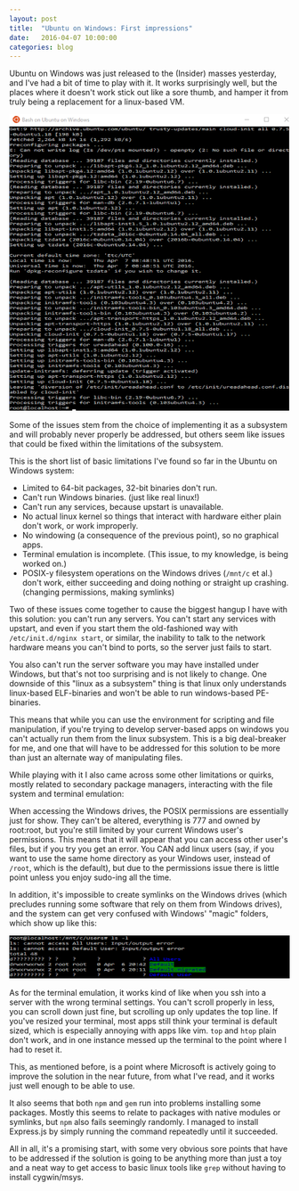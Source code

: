 ```yaml
---
layout: post
title:  "Ubuntu on Windows: First impressions"
date:   2016-04-07 10:00:00
categories: blog
---
```

Ubuntu on Windows was just released to the (Insider) masses yesterday, and
I've had a bit of time to play with it. It works surprisingly well, but the
places where it doesn't work stick out like a sore thumb, and hamper it from
truly being a replacement for a linux-based VM.

![apt-get on windows?!](/images/uow-terminal.png)

Some of the issues stem from the choice of implementing it as a subsystem and
will probably never properly be addressed, but others seem like issues that
could be fixed within the limitations of the subsystem.

This is the short list of basic limitations I've found so far in the Ubuntu on
Windows system:

 - Limited to 64-bit packages, 32-bit binaries don't run.
 - Can't run Windows binaries. (just like real linux!)
 - Can't run any services, because upstart is unavailable.
 - No actual linux kernel so things that interact with hardware either plain
   don't work, or work improperly.
 - No windowing (a consequence of the previous point), so no graphical apps.
 - Terminal emulation is incomplete. (This issue, to my knowledge, is being worked on.)
 - POSIX-y filesystem operations on the Windows drives (`/mnt/c` et al.) don't work,
   either succeeding and doing nothing or straight up crashing. (changing permissions, making symlinks)

Two of these issues come together to cause the biggest hangup I have with this
solution: you can't run any servers. You can't start any services with
upstart, and even if you start them the old-fashioned way with
`/etc/init.d/nginx start`, or similar, the inability to talk to the network
hardware means you can't bind to ports, so the server just fails to start.

You also can't run the server software you may have installed under Windows,
but that's not too surprising and is not likely to change. One downside of
this "linux as a subsystem" thing is that linux only understands linux-based
ELF-binaries and won't be able to run windows-based PE-binaries.

This means that while you can use the environment for scripting and file
manipulation, if you're trying to develop server-based apps on windows you
can't actually run them from the linux subsystem. This is a big deal-breaker
for me, and one that will have to be addressed for this solution to be more
than just an alternate way of manipulating files.

While playing with it I also came across some other limitations or quirks,
mostly related to secondary package managers, interacting with the file system
and terminal emulation:

When accessing the Windows drives, the POSIX permissions are essentially just
for show. They can't be altered, everything is 777 and owned by root:root, but
you're still limited by your current Windows user's permissions. This means
that it will appear that you can access other user's files, but if you try you
get an error. You CAN add linux users (say, if you want to use the same home
directory as your Windows user, instead of `/root`, which is the default), but
due to the permissions issue there is little point unless you enjoy sudo-ing
all the time.

In addition, it's impossible to create symlinks on the Windows drives (which
precludes running some software that rely on them from Windows drives), and
the system can get very confused with Windows' "magic" folders, which show up
like this:

![How helpful](/images/uow-magic.png)

As for the terminal emulation, it works kind of like when you ssh into a
server with the wrong terminal settings. You can't scroll properly in less,
you can scroll down just fine, but scrolling up only updates the top line. If
you've resized your terminal, most apps still think your terminal is default
sized, which is especially annoying with apps like vim. `top` and `htop` plain
don't work, and in one instance messed up the terminal to the point where I
had to reset it.

This, as mentioned before, is a point where Microsoft is actively going to
improve the solution in the near future, from what I've read, and it works
just well enough to be able to use.

It also seems that both `npm` and `gem` run into problems installing some
packages. Mostly this seems to relate to packages with native modules or
symlinks, but `npm` also fails seemingly randomly. I managed to install
Express.js by simply running the command repeatedly until it succeeded.

All in all, it's a promising start, with some very obvious sore points that
have to be addressed if the solution is going to be anything more than just a
toy and a neat way to get access to basic linux tools like `grep` without
having to install cygwin/msys.
